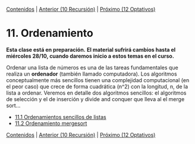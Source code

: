 [Contenidos](../Contenidos.md) \| [Anterior (10 Recursión)](../10_Recursion/00_Resumen.md) \| [Próximo (12 Optativos)](../12_Optativos/00_Resumen.md)

# 11. Ordenamiento
**Esta clase está en preparación.**
**El material sufrirá cambios hasta el miércoles 28/10, cuando daremos inicio a estos temas en el curso.**

Ordenar una lista de números es una de las tareas fundamentales que realiza un **ordenador** (también llamado computadora). Los algoritmos conceptualmente más sencillos tienen una complejidad computacional (en el peor caso) que crece de forma cuadrática (n^2) con la longitud, n, de la lista a ordenar.  Veremos en detalle dos algoritmos sencillos: el algoritmos de selección y el de inserción y divide and conquer que lleva al el merge sort...






* [11.1 Ordenamientos sencillos de listas](01_Ordenamiento_sencillo.md)
* [11.2 Ordenamiento mergesort](02_Divide_and_Conquer.md)


[Contenidos](../Contenidos.md) \| [Anterior (10 Recursión)](../10_Recursion/00_Resumen.md) \| [Próximo (12 Optativos)](../12_Optativos/00_Resumen.md)
